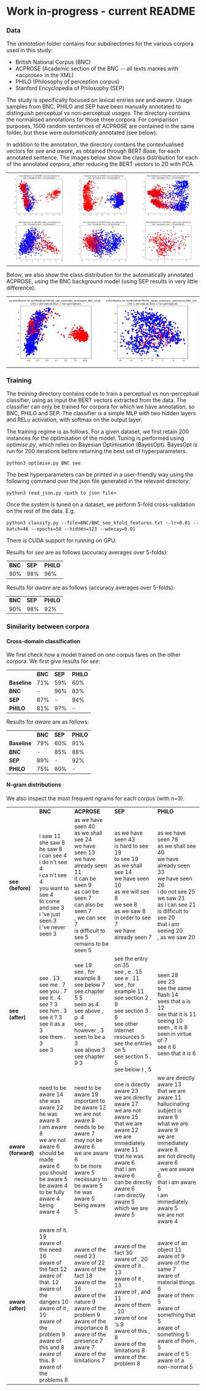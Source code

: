 # Work in-progress - current README

### Data

The *annotation* folder contains four subdirectories for the various corpora used in this study:

* British National Corpus (BNC)
* ACPROSE (Academic section of the BNC -- all texts markes with \<acprose\> in the XML)
* PHILO (Philosophy of perception corpus)
* Stanford Encyclopedia of Philosophy (SEP)

The study is specifically focused on lexical entries *see* and *aware*. Usage samples from BNC, PHILO and SEP have been manually annotated to distinguish perceptual vs non-perceptual usages. The directory contains the normalised annotations for those three corpora. For comparison purposes, 1500 random sentences of ACPROSE are contained in the same folder, but those were *automatically* annotated (see below).

In addition to the annotation, the directory contains the contextualised vectors for *see* and *aware*, as obtained through BERT Base, for each annotated sentence. The images below show the class distribution for each of the annotated corpora, after reducing the BERT vectors to 2D with PCA.

<table border=0 >
   <tr>
     <td>
     <img style="vertical-align: bottom;" width="100%" height="100%" src="https://github.com/minimalparts/Perception/blob/master/annotation/BNC/BNC_see.png" />
     </td>
     <td>
     <img style="vertical-align: bottom;" width="100%" height="100%" src="https://github.com/minimalparts/Perception/blob/master/annotation/SEP/SEP_see.png" />
     </td>
     <td>
     <img style="vertical-align: bottom;" width="100%" height="100%" src="https://github.com/minimalparts/Perception/blob/master/annotation/PHILO/PHILO_see.png" />
     </td>
   </tr>
   <tr>
     <td>
     <img style="vertical-align: bottom;" width="100%" height="100%" src="https://github.com/minimalparts/Perception/blob/master/annotation/BNC/BNC_aware.png" />
     </td>
     <td>
     <img style="vertical-align: bottom;" width="100%" height="100%" src="https://github.com/minimalparts/Perception/blob/master/annotation/SEP/SEP_aware.png" />
     </td>
     <td>
     <img style="vertical-align: bottom;" width="100%" height="100%" src="https://github.com/minimalparts/Perception/blob/master/annotation/PHILO/PHILO_aware.png" />
     </td>
   </tr>
</table>

Below, we also show the class distribution for the automatically annotated ACPROSE, using the BNC background model (using SEP results in very little difference).

<table border=0>
  <tr>
    <td>
     <img style="vertical-align: bottom;" width="100%" height="100%" src="https://github.com/minimalparts/Perception/blob/master/annotation/ACPROSE/ACPROSE_see_BNC.png" />
     </td>
     <td>
     <img style="vertical-align: bottom;" width="100%" height="100%" src="https://github.com/minimalparts/Perception/blob/master/annotation/ACPROSE/ACPROSE_aware_BNC.png" />
     </td>
  </tr>
</table>


### Training

The *training* directory contains code to train a perceptual vs non-perceptual classifier, using as input the BERT vectors extracted from the data. The classifier can only be trained for corpora for which we have annotation, so BNC, PHILO and SEP. The classifier is a simple MLP with two hidden layers and RELu activation, with softmax on the output layer.

The training regime is as follows. For a given dataset, we first retain 200 instances for the optimisation of the model. Tuning is performed using *optimise.py*, which relies on Bayesian Optimisation (BayesOpt). BayesOpt is run for 200 iterations before returning the best set of hyperparameters.

    python3 optimise.py BNC see

The best hyperparameters can be printed in a user-friendly way using the following command over the json file generated in the relevant directory:

    python3 read_json.py <path to json file>

Once the system is tuned on a dataset, we perform 5-fold cross-validation on the rest of the data. E.g.

    python3 classify.py --file=BNC/BNC_see_kfold_features.txt --lr=0.01 --batch=46 --epochs=50 --hidden=323 --wdecay=0.01

There is CUDA support for running on GPU.

Results for *see* are as follows (accuracy averages over 5-folds):

<table>
<tr>
<td><b>BNC</b></td><td><b>SEP</b></td><td><b>PHILO</b></td>
</tr>
<tr>
<td>90%</td><td>98%</td><td>96%</td>
</tr>
</table>


Results for *aware* are as follows (accuracy averages over 5-folds):

<table>
<tr>
<td><b>BNC</b></td><td><b>SEP</b></td><td><b>PHILO</b></td>
</tr>
<tr>
<td>90%</td><td>98%</td><td>92%</td>
</tr>
</table>



### Similarity between corpora

#### Cross-domain classification

We first check how a model trained on one corpus fares on the other corpora. We first give results for *see*:

<table>
<tr>
<td></td><td><b>BNC</b></td><td><b>SEP</b></td><td><b>PHILO</b></td>
</tr>
<tr>
<td><b>Baseline</b><td>71%</td><td>59%</td><td>60%</td>
</tr>
<tr>
<td><b>BNC</b><td>-</td><td>96%</td><td>83%</td>
</tr>
<tr>
<td><b>SEP</b><td>87%</td><td>-</td><td>94%</td>
</tr>
<tr>
<td><b>PHILO</b><td>81%</td><td>97%</td><td>-</td>
</tr>
</table>


Results for *aware* are as follows:

<table>
<tr>
<td></td><td><b>BNC</b></td><td><b>SEP</b></td><td><b>PHILO</b></td>
</tr>
<tr>
<td><b>Baseline</b><td>79%</td><td>60%</td><td>91%</td>
</tr>
<tr>
<td><b>BNC</b><td>-</td><td>85%</td><td>88%</td>
</tr>
<tr>
<td><b>SEP</b><td>89%</td><td>-</td><td>92%</td>
</tr>
<tr>
<td><b>PHILO</b><td>75%</td><td>80%</td><td>-</td>
</tr>
</table>


#### N-gram distributions

We also inspect the most frequent ngrams for each corpus (with n=3).

<table>
<tr>
<td></td><td><b>BNC</b></td><td><b>ACPROSE</b></td><td><b>SEP</b></td><td><b>PHILO</b></td>
</tr>
<tr>

<td><b>see<br>(before)</b>

<td>i saw 11<br>
she saw 8<br>
he saw 8<br>
i can see 4<br>
i do n't see 4<br>
i ca n't see 4<br>
you want to see 4<br>
to come and see 3<br>
i 've just seen 3<br>
i 've never seen 3</td>

<td>as we have seen 40<br>
as we shall see 24<br>
we have seen 13<br>
we have already seen 11<br>
it can be seen 9<br>
as can be seen 7<br>
can also be seen 7<br>
, we can see 7<br>
is difficult to see 5<br>
remains to be seen 5<br>
</td>

<td>as we have seen 43<br>
is hard to see 19<br>
to see 19<br>
as we shall see 14<br>
we have seen 10<br>
as we will see 8<br>
we see 8<br>
as we saw 8<br>
in order to see 7<br>
we have already seen 7</td>

<td>as we have seen 78<br>
as we shall see 40<br>
we have already seen 33<br>
we have seen 26<br>
i do not see 25<br>
we saw 21<br>
as i can see 21<br>
is difficult to see 20<br>
that i am seeing 20<br>
, as we saw 20<br>
</td>
</tr>

<tr>
<td><b>see<br>(after)</b>
<td>see . 13<br>
see me . 7<br>
see you . 7<br>
see it . 4<br>
see ? 3<br>
see him . 3<br>
see it ? 3<br>
see it as a 3<br>
see them . 3<br>
see 3<br>
</td>

<td>see 19<br>
see , for example 8<br>
see below 7<br>
see chapter 5 5<br>
seen as 4<br>
see above , p. 4<br>
see , however , 3<br>
seen to be a 3<br>
see above 3<br>
see chapter 9 3<br>
</td>

<td>see the entry on 35<br>
see , e . 15<br>
see e . 11<br>
see , for example 11<br>
see section 2 . 9<br>
see section 3 . 6<br>
see other internet resources 5<br>
see the entries on 5<br>
see section 5 . 5<br>
see below ) , 5<br>
</td>

<td>seen 28<br>
see 23<br>
see the same flash 14<br>
sees that a is 12<br>
see that it is 11<br>
seeing 10<br>
seen , it is 8<br>
seen in virtue of 7<br>
see it 6<br>
seen that it is 6<br>
</td>
</tr>

<tr>
<td><b>aware<br>(forward)</b>
<td>need to be aware 14<br>
she was aware 12<br>
he was aware 8<br>
i am aware 8<br>
we are not aware 6<br>
should be made aware 6<br>
you should be aware 5<br>
be aware 4<br>
to be fully aware 4<br>
being aware 4<br>
</td>

<td>need to be aware 19<br>
important to be aware 12<br>
we are not aware 8<br>
needs to be aware 7<br>
may not be aware 6<br>
we are aware 6<br>
to be more aware 5<br>
necessary to be aware 5<br>
he was aware 5<br>
being aware 5<br>
</td>

<td>one is directly aware 23<br>
we are directly aware 17<br>
we are not aware 15<br>
that we are aware 12<br>
we are immediately aware 11<br>
that he was aware 6<br>
that i am aware 6<br>
can be directly aware 6<br>
i am directly aware 5<br>
which we are aware 5<br>
</td>

<td>we are directly aware 13<br>
that we are aware 11<br>
hallucinating subject is aware 9<br>
what we are aware 9<br>
we are immediately aware 8<br>
are not directly aware 6<br>
, we are aware 6<br>
that i am aware 5<br>
i am immediately aware 5<br>
we are not aware 4<br>
</td>
</tr>


<tr>
<td><b>aware<br>(after)</b>
<td>aware of it. 19<br>
aware of the need 16<br>
aware of the fact 12<br>
aware of that. 12<br>
aware of the dangers 10<br>
aware of it , 10<br>
aware of the problem 9<br>
aware of this and 8<br>
aware of this. 8<br>
aware of the problems 8<br>
</td>

<td>aware of the need 23<br>
aware of 22<br>
aware of the fact 18<br>
aware of the 16<br>
aware of the nature 9<br>
aware of the problem 9<br>
aware of the importance 8<br>
aware of the presence 7<br>
aware 7<br>
aware of the limitations 7<br>
</td>

<td>aware of the fact 30<br>
aware of . 20<br>
aware of it . 13<br>
aware of it , 13<br>
aware of , and 11<br>
aware of them , 10<br>
aware of one 's 9<br>
aware of this , 8<br>
aware of the limitations 8<br>
aware of the problem 8<br>
</td>

<td>aware of an object 11<br>
aware of 9<br>
aware of the same 7<br>
aware of material things 6<br>
aware of them 5<br>
aware of something that 5<br>
aware of something 5<br>
aware of them , 5<br>
aware of it 5<br>
aware of a non-normal 5<br>
</td>
</tr>
</table>


